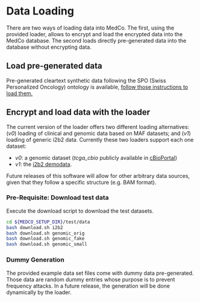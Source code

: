 # Data Loading

There are two ways of loading data into MedCo. The first, using the provided loader, allows to encrypt and load the encrypted data into the MedCo database. The second loads directly pre-generated data into the database without encrypting data.

## Load pre-generated data

Pre-generated cleartext synthetic data following the SPO \(Swiss Personalized Oncology\) ontology is available, [follow those instructions to load them.](synthetic-spo-data.md)

## Encrypt and load data with the loader

The current version of the loader offers two different loading alternatives: \(_v0_\) loading of clinical and genomic data based on MAF datasets; and \(_v1_\) loading of generic i2b2 data. Currently these two loaders support each one dataset:

* _v0_: a genomic dataset \(_tcga\_cbio_ publicly available in [cBioPortal](http://www.cbioportal.org/)\)
* _v1_: the [i2b2 demodata](https://www.i2b2.org/software/repository.html?t=demo&p=15).

Future releases of this software will allow for other arbitrary data sources, given that they follow a specific structure \(e.g. BAM format\).

### Pre-Requisite: Download test data

Execute the download script to download the test datasets.

```bash
cd ${MEDCO_SETUP_DIR}/test/data
bash download.sh i2b2
bash download.sh genomic_orig
bash download.sh genomic_fake
bash download.sh genomic_small
```

### Dummy Generation

The provided example data set files come with dummy data pre-generated. Those data are random dummy entries whose purpose is to prevent frequency attacks. In a future release, the generation will be done dynamically by the loader.



